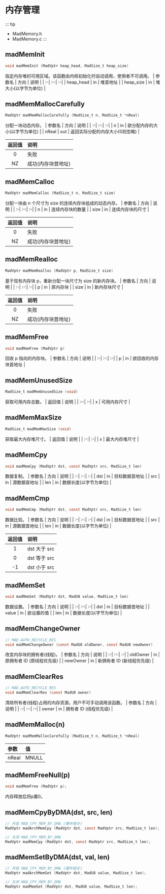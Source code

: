 # 内存管理
::: tip
- MadMemory.h
- MadMemory.c
:::

## madMemInit
```c
void madMemInit (MadVptr heap_head, MadSize_t heap_size)
```
指定内存堆的可用区域。该函数由内核初始化时自动调用，使用者不可调用。
| 参数名 | 方向 | 说明 |
| :-| :-:| :-|
| heap_head | in | 堆首地址 |
| heap_size | in | 堆大小(以字节为单位) |

## madMemMallocCarefully
```c
MadVptr madMemMallocCarefully (MadSize_t n, MadSize_t *nReal)
```
分配一块动态内存。
| 参数名 | 方向 | 说明 |
| :-| :-:| :-|
| n     | in  | 欲分配内存的大小(以字节为单位) |
| nReal | out | 返回实际分配的内存大小(0则忽略) |

| 返回值 | 说明 |
| :-:| :-|
| 0  | 失败 |
| NZ | 成功(内存块首地址) |

## madMemCalloc
```c
MadVptr madMemCalloc (MadSize_t n, MadSize_t size)
```
分配一块由 n 个尺寸为 size 的连续内存块组成的动态内存。
| 参数名 | 方向 | 说明 |
| :-| :-:| :-|
| n    | in | 连续内存块的数量 |
| size | in | 连续内存块的尺寸 |

| 返回值 | 说明 |
| :-:| :-|
| 0  | 失败 |
| NZ | 成功(内存块首地址) |

## madMemRealloc
```c
MadVptr madMemRealloc (MadVptr p, MadSize_t size)
```
基于现有内存块 p，重新分配一块尺寸为 size 的新内存块。
| 参数名 | 方向 | 说明 |
| :-| :-:| :-|
| p    | in | 原内存块 |
| size | in | 新内存块尺寸 |

| 返回值 | 说明 |
| :-:| :-|
| 0  | 失败 |
| NZ | 成功(内存块首地址) |

## madMemFree
```c
void madMemFree (MadVptr p)
```
回收 p 指向的内存块。
| 参数名 | 方向 | 说明 |
| :-| :-:| :-|
| p | in | 欲回收的内存块首地址 |

## madMemUnusedSize
```c
MadSize_t madMemUnusedSize (void)
```
获取可用内存总数。
| 返回值 | 说明 |
| :-:| :-|
| x | 可用内存尺寸 |

## madMemMaxSize
```c
MadSize_t madMemMaxSize (void)
```
获取最大内存堆尺寸。
| 返回值 | 说明 |
| :-:| :-|
| x | 最大内存堆尺寸 |

## madMemCpy
```c
void madMemCpy (MadVptr dst, const MadVptr src, MadSize_t len)
```
数据复制。
| 参数名 | 方向 | 说明 |
| :-| :-:| :-|
| dst | in | 目标数据首地址 |
| src | in | 源数据首地址 |
| len | in | 数据长度(以字节为单位) |

## madMemCmp
```c
void madMemCmp (MadVptr dst, const MadVptr src, MadSize_t len)
```
数据比较。
| 参数名 | 方向 | 说明 |
| :-| :-:| :-|
| dst | in | 目标数据首地址 |
| src | in | 源数据首地址 |
| len | in | 数据长度(以字节为单位) |

| 返回值 | 说明 |
| :-:| :-|
| 1  | dst 大于 src |
| 0  | dst 等于 src |
| -1 | dst 小于 src |

## madMemSet
```c
void madMemSet (MadVptr dst, MadU8 value, MadSize_t len)
```
数据设置。
| 参数名 | 方向 | 说明 |
| :-| :-:| :-|
| dst   | in | 目标数据首地址 |
| value | in | 欲设置的值 |
| len   | in | 数据长度(以字节为单位) |

## madMemChangeOwner
```c
// MAD_AUTO_RECYCLE_RES
void madMemChangeOwner (const MadU8 oldOwner, const MadU8 newOwner)
```
改变内存块的拥有者(线程)。
| 参数名 | 方向 | 说明 |
| :-| :-:| :-|
| oldOwner | in | 原拥有者 ID (原线程优先级) |
| newOwner | in | 新拥有者 ID (新线程优先级) |

## madMemClearRes
```c
// MAD_AUTO_RECYCLE_RES
void madMemClearRes (const MadU8 owner)
```
清除所有者(线程)占用的内存资源。用户不可手动调用该函数。
| 参数名 | 方向 | 说明 |
| :-| :-:| :-|
| owner | in | 拥有者 ID (线程优先级) |

<!-- ## 简化功能宏
| 宏名 | 函数 | 说明 |
| :-| :-| :-|
| madMemMalloc(n)               | madMemMallocCarefully | 忽略nReal |
| madMemFreeNull(p)             | madMemFree            | 释放后将p置0 |
| madMemCpyByDMA(dst, src, len) | madArchMemCpy[^1]     | MAD_CPY_MEM_BY_DMA[^2] |
| madMemSetByDMA(dst, val, len) | madArchMemSet         | MAD_CPY_MEM_BY_DMA |
[^1]: 平台相关内存操作函数。
[^2]: 若关闭MAD_CPY_MEM_BY_DMA，madMem\*ByDMA被madMem\*代替。 -->

## madMemMalloc(n)
```c
MadVptr madMemMallocCarefully (MadSize_t n, MadSize_t *nReal)
```
| 参数 | 值 |
| :-| :-|
| nReal | MNULL |

## madMemFreeNull(p)
```c
void madMemFree (MadVptr p);
```
内存释放后将p置0。

## madMemCpyByDMA(dst, src, len)
```c
// 开启 MAD_CPY_MEM_BY_DMA (硬件相关)
MadVptr madArchMemCpy (MadVptr dst, const MadVptr src, MadSize_t len);
```
```c
// 关闭 MAD_CPY_MEM_BY_DMA
MadVptr madMemCpy (MadVptr dst, const MadVptr src, MadSize_t len);
```

## madMemSetByDMA(dst, val, len)
```c
// 开启 MAD_CPY_MEM_BY_DMA (硬件相关)
MadVptr madArchMemSet (MadVptr dst, MadU8 value, MadSize_t len);
```
```c
// 关闭 MAD_CPY_MEM_BY_DMA
MadVptr madMemSet (MadVptr dst, MadU8 value, MadSize_t len);
```
